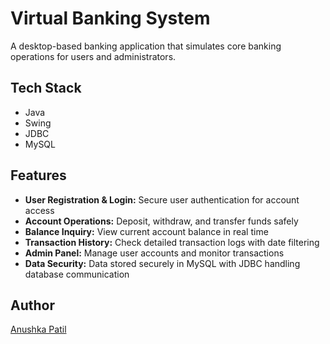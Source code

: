 # Virtual Banking System

A desktop-based banking application that simulates core banking operations for users and administrators.

## Tech Stack

- Java
- Swing
- JDBC
- MySQL

## Features

-  **User Registration & Login:** Secure user authentication for account access
-  **Account Operations:** Deposit, withdraw, and transfer funds safely
-  **Balance Inquiry:** View current account balance in real time
-  **Transaction History:** Check detailed transaction logs with date filtering
-  **Admin Panel:** Manage user accounts and monitor transactions
-  **Data Security:** Data stored securely in MySQL with JDBC handling database communication


## Author

[Anushka Patil](https://github.com/your-github-anushkaa2704)

